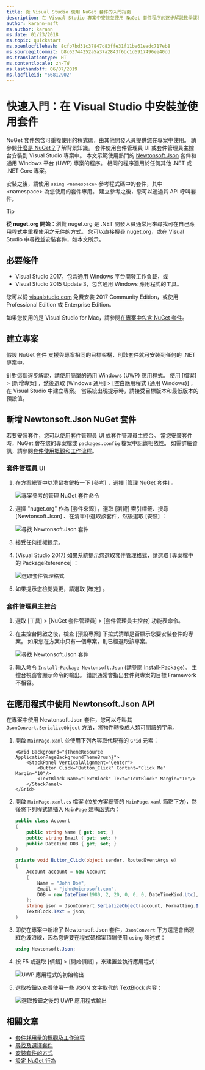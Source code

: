 ```yaml
---
title: 從 Visual Studio 使用 NuGet 套件的入門指南
description: 在 Visual Studio 專案中安裝並使用 NuGet 套件程序的逐步解說教學課程。
author: karann-msft
ms.author: karann
ms.date: 01/23/2018
ms.topic: quickstart
ms.openlocfilehash: 8cfb7bd31c37847d83ffe31f11ba61eadc717eb8
ms.sourcegitcommit: b8c63744252a5a37a2843f6bc1d5917496ee40dd
ms.translationtype: HT
ms.contentlocale: zh-TW
ms.lasthandoff: 06/07/2019
ms.locfileid: "66812902"
---
```

# <a name="quickstart-install-and-use-a-package-in-visual-studio"></a>快速入門：在 Visual Studio 中安裝並使用套件

NuGet 套件包含可重複使用的程式碼，由其他開發人員提供您在專案中使用。 請參閱[什麼是 NuGet？](../What-is-NuGet.md)了解背景知識。 套件使用套件管理員 UI 或套件管理員主控台安裝到 Visual Studio 專案中。 本文示範使用熱門的 [Newtonsoft.Json](https://www.nuget.org/packages/Newtonsoft.Json/) 套件和通用 Windows 平台 (UWP) 專案的程序。 相同的程序適用於任何其他 .NET 或 .NET Core 專案。

安裝之後，請使用 `using <namespace>` 參考程式碼中的套件，其中 \<namespace\> 為您使用的套件專用。 建立參考之後，您可以透過其 API 呼叫套件。

> [!Tip]
> **從 nuget.org 開始**：瀏覽 nuget.org 是 .NET 開發人員通常用來尋找可在自己應用程式中重複使用之元件的方式。 您可以直接搜尋 nuget.org，或在 Visual Studio 中尋找並安裝套件，如本文所示。

## <a name="prerequisites"></a>必要條件

- Visual Studio 2017，包含通用 Windows 平台開發工作負載，或
- Visual Studio 2015 Update 3，包含通用 Windows 應用程式的工具。

您可以從 [visualstudio.com](https://www.visualstudio.com/) 免費安裝 2017 Community Edition，或使用 Professional Edition 或 Enterprise Edition。

如果您使用的是 Visual Studio for Mac，請參閱[在專案中包含 NuGet 套件](/visualstudio/mac/nuget-walkthrough)。

## <a name="create-a-project"></a>建立專案

假設 NuGet 套件 支援與專案相同的目標架構，則該套件就可安裝到任何的 .NET 專案中。

針對這個逐步解說，請使用簡單的通用 Windows (UWP) 應用程式。 使用 [檔案] > [新增專案]  ，然後選取 [Windows 通用] > [空白應用程式 (通用 Windows)]  ，在 Visual Studio 中建立專案。 當系統出現提示時，請接受目標版本和最低版本的預設值。

## <a name="add-the-newtonsoftjson-nuget-package"></a>新增 Newtonsoft.Json NuGet 套件

若要安裝套件，您可以使用套件管理員 UI 或套件管理員主控台。 當您安裝套件時，NuGet 會在您的專案檔或 `packages.config` 檔案中記錄相依性。 如需詳細資訊，請參閱[套件使用概觀和工作流程](../consume-packages/Overview-and-Workflow.md)。

### <a name="package-manager-ui"></a>套件管理員 UI

1. 在方案總管中以滑鼠右鍵按一下 [參考]  ，選擇 [管理 NuGet 套件]  。

    ![專案參考的管理 NuGet 套件命令](media/QS_Use-02-ManageNuGetPackages.png)

1. 選擇 "nuget.org" 作為 [套件來源]  ，選取 [瀏覽]  索引標籤、搜尋 [Newtonsoft.Json]  、在清單中選取該套件，然後選取 [安裝]  ：

    ![尋找 Newtonsoft.Json 套件](media/QS_Use-03-NewtonsoftJson.png)

1. 接受任何授權提示。

1. (Visual Studio 2017) 如果系統提示您選取套件管理格式，請選取 [專案檔中的 PackageReference]  ：

    ![選取套件管理格式](media/QS_Use-03b-SelectFormat.png)

1. 如果提示您檢閱變更，請選取 [確定]  。

### <a name="package-manager-console"></a>套件管理員主控台

1. 選取 [工具] > [NuGet 套件管理員] > [套件管理員主控台]  功能表命令。

1. 在主控台開啟之後，檢查 [預設專案]  下拉式清單是否顯示您要安裝套件的專案。 如果您在方案中只有一個專案，則已經選取該專案。

    ![尋找 Newtonsoft.Json 套件](media/QS_Use-08-Console1.png)

1. 輸入命令 `Install-Package Newtonsoft.Json` (請參閱 [Install-Package](../tools/ps-ref-install-package.md))。 主控台視窗會顯示命令的輸出。 錯誤通常會指出套件與專案的目標 Framework 不相容。

## <a name="use-the-newtonsoftjson-api-in-the-app"></a>在應用程式中使用 Newtonsoft.Json API

在專案中使用 Newtonsoft.Json 套件，您可以呼叫其 `JsonConvert.SerializeObject` 方法，將物件轉換成人類可閱讀的字串。

1. 開啟 `MainPage.xaml` 並使用下列內容取代現有的 `Grid` 元素：

    ```xaml
    <Grid Background="{ThemeResource ApplicationPageBackgroundThemeBrush}">
        <StackPanel VerticalAlignment="Center">
            <Button Click="Button_Click" Content="Click Me" Margin="10"/>
            <TextBlock Name="TextBlock" Text="TextBlock" Margin="10"/>
        </StackPanel>
    </Grid>
    ```

1. 開啟 `MainPage.xaml.cs` 檔案 (位於方案總管的 `MainPage.xaml` 節點下方)，然後將下列程式碼插入 `MainPage` 建構函式內：

    ```cs
    public class Account
    {
        public string Name { get; set; }
        public string Email { get; set; }
        public DateTime DOB { get; set; }
    }

    private void Button_Click(object sender, RoutedEventArgs e)
    {
        Account account = new Account
        {
            Name = "John Doe",
            Email = "john@microsoft.com",
            DOB = new DateTime(1980, 2, 20, 0, 0, 0, DateTimeKind.Utc),
        };
        string json = JsonConvert.SerializeObject(account, Formatting.Indented);
        TextBlock.Text = json;
    }
    ```

1. 即使在專案中新增了 Newtonsoft.Json 套件，`JsonConvert` 下方還是會出現紅色波浪線，因為您需要在程式碼檔案頂端使用 `using` 陳述式：

    ```cs
    using Newtonsoft.Json;
    ```

1. 按 F5 或選取 [偵錯] > [開始偵錯]  ，來建置並執行應用程式：

    ![UWP 應用程式的初始輸出](media/QS_Use-06-AppStart.png)

1. 選取按鈕以查看使用一些 JSON 文字取代的 TextBlock 內容：

    ![選取按鈕之後的 UWP 應用程式輸出](media/QS_Use-07-AppEnd.png)

## <a name="related-articles"></a>相關文章

- [套件耗用量的概觀及工作流程](../consume-packages/overview-and-workflow.md)
- [尋找及選擇套件](../consume-packages/finding-and-choosing-packages.md)
- [安裝套件的方式](../consume-packages/ways-to-install-a-package.md)
- [設定 NuGet 行為](../consume-packages/configuring-nuget-behavior.md)
